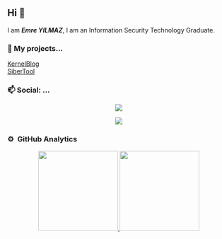 ## Hi 👋

I am ***Emre YILMAZ***, I am an Information Security Technology Graduate.
### 🔭 My projects...

[KernelBlog](http://kernelblog.org) <br>
[SiberTool](https://sibertool.com)

###  📫 Social: ... 
<center>
<a href="https://www.twitter.com/s0lidNight"><img src="https://img.shields.io/badge/Twitter-blue?style=flat&logo=twitter&labelColor=blue"></a> 
  
<a href="https://www.linkedin.com/in/delosemre/"><img src="https://img.shields.io/badge/LinkedIn-blue?style=flat&logo=linkedin&labelColor=blue"></a>
</center>



### ⚙️ &nbsp;GitHub Analytics

<p align="center">
<a href="https://github.com/delosemre">
  <img height="180em" src="https://github-readme-stats-eight-theta.vercel.app/api?username=delosemre&show_icons=true&theme=algolia&include_all_commits=true&count_private=true"/>
  <img height="180em" src="https://github-readme-stats-eight-theta.vercel.app/api/top-langs/?username=delosemre&layout=compact&langs_count=8&theme=algolia"/>
</a>
</p>


